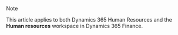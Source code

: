 > [!NOTE]
> This article applies to both Dynamics 365 Human Resources and the **Human resources** workspace in Dynamics 365 Finance.